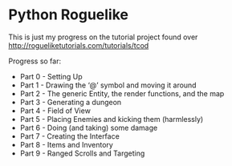 # Python Roguelike

This is just my progress on the tutorial project found over http://rogueliketutorials.com/tutorials/tcod

Progress so far:
* Part 0 - Setting Up
* Part 1 - Drawing the ‘@’ symbol and moving it around
* Part 2 - The generic Entity, the render functions, and the map
* Part 3 - Generating a dungeon
* Part 4 - Field of View
* Part 5 - Placing Enemies and kicking them (harmlessly)
* Part 6 - Doing (and taking) some damage
* Part 7 - Creating the Interface
* Part 8 - Items and Inventory
* Part 9 - Ranged Scrolls and Targeting